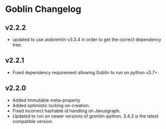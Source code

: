 # Goblin Changelog

## v2.2.2

* updated to use aiobremlin v3.3.4 in order to get the correct dependency tree.

## v2.2.1

* Fixed dependency requirement allowing Goblin to run on python v3.7+.

## v2.2.0

* Added Immutable meta-property
* Added optimistic locking on-creation.
* Fixed incorrect hashable id handling on Janusgraph.
* Updated to run on newer versions of gremlin-python, 3.4.3 is the latest compatible version.
